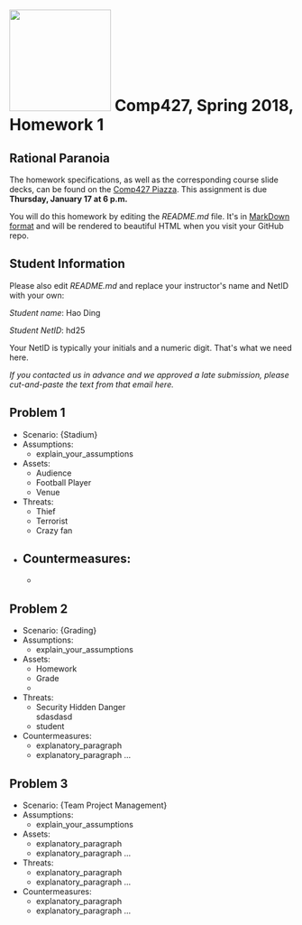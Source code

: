 # <img src="http://www.rice.edu/_images/rice-logo.jpg" width=180> Comp427, Spring 2018, Homework 1
## Rational Paranoia
The homework specifications, as well as the corresponding course slide decks,
can be found on the [Comp427 Piazza](https://piazza.com/class/jqifhp864b37ju).
This assignment is due **Thursday, January 17 at 6 p.m.**

You will do this homework by editing the _README.md_ file. It's in
[MarkDown format](https://guides.github.com/features/mastering-markdown/)
and will be rendered to beautiful HTML when you visit your GitHub repo.

## Student Information
Please also edit _README.md_ and replace your instructor's name and NetID with your own:

_Student name_: Hao Ding

_Student NetID_: hd25

Your NetID is typically your initials and a numeric digit. That's
what we need here.

_If you contacted us in advance and we approved a late submission,
please cut-and-paste the text from that email here._

## Problem 1
- Scenario: {Stadium}
- Assumptions:
  - explain_your_assumptions
- Assets:
  - Audience
  - Football Player
  - Venue
- Threats:
  - Thief 
  - Terrorist
  - Crazy fan
- Countermeasures:
  - 
  -

## Problem 2
- Scenario: {Grading}
- Assumptions:
  - explain_your_assumptions
- Assets:
  - Homework
  - Grade
  - 
- Threats:
  - Security Hidden Danger   
    sdasdasd
  - student
- Countermeasures:
  - explanatory_paragraph
  - explanatory_paragraph ...

## Problem 3
- Scenario: {Team Project Management}
- Assumptions:
  - explain_your_assumptions
- Assets:
  - explanatory_paragraph
  - explanatory_paragraph ...
- Threats:
  - explanatory_paragraph 
  - explanatory_paragraph ...
- Countermeasures:
  - explanatory_paragraph
  - explanatory_paragraph ...

